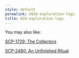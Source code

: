 ```yaml
---
style: default
permalink: X026-exploration-logs
title: 026-exploration-logs
---
```

You may also like:

[SCP-1729: The Collectors](http://scp-wiki.net/scp-1729)

[SCP-2480: An Unfinished Ritual](http://scp-wiki.net/scp-2480)
